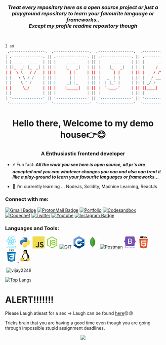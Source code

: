 <h3 align='center'>
  <i>Treat every repository here as a open source project or just a playground repository to learn your favourite language or frameworks..</i><br>
  <i>Except my profile readme repository though</i>
</h3>
<br>


<!-- introduction -->

```python
I am 
 .----------------.  .----------------.  .----------------.  .----------------.  .----------------.  .----------------.  .----------------.  .-----------------.
| .--------------. || .--------------. || .--------------. || .--------------. || .--------------. || .--------------. || .--------------. || .--------------. |
| | ____   ____  | || |     _____    | || |     _____    | || |      __      | || |  ____  ____  | || |              | || |     ______   | || | ____  _____  | |
| ||_  _| |_  _| | || |    |_   _|   | || |    |_   _|   | || |     /  \     | || | |_  _||_  _| | || |              | || |   .' ___  |  | || ||_   \|_   _| | |
| |  \ \   / /   | || |      | |     | || |      | |     | || |    / /\ \    | || |   \ \  / /   | || |    ______    | || |  / .'   \_|  | || |  |   \ | |   | |
| |   \ \ / /    | || |      | |     | || |   _  | |     | || |   / ____ \   | || |    \ \/ /    | || |   |______|   | || |  | |         | || |  | |\ \| |   | |
| |    \ ' /     | || |     _| |_    | || |  | |_' |     | || | _/ /    \ \_ | || |    _|  |_    | || |              | || |  \ `.___.'\  | || | _| |_\   |_  | |
| |     \_/      | || |    |_____|   | || |  `.___.'     | || ||____|  |____|| || |   |______|   | || |              | || |   `._____.'  | || ||_____|\____| | |
| |              | || |              | || |              | || |              | || |              | || |              | || |              | || |              | |
| '--------------' || '--------------' || '--------------' || '--------------' || '--------------' || '--------------' || '--------------' || '--------------' |
 '----------------'  '----------------'  '----------------'  '----------------'  '----------------'  '----------------'  '----------------'  '----------------' 
```
<h1 align='center'>Hello there, Welcome to my demo house👉😊</h1>
<!--<h1 align="center">Hi 👋, I'm Vijay Chowdary N</h1> -->
<!-- <h2 align="center"> Currently 3rd year graduate from NIT Warangal<h2> -->
<h3 align="center">A Enthusiastic frontend developer</h3>

<!-- - 🔭 I’m currently working on **___[Stress-Work](https://github.com/vijay2249/E-xchange)___** -->
- ⚡ Fun fact: ___All the work you see here is open source, all pr's are accepted and you can whatever changes you can and also can treat it like a play-ground to learn your favourite languages or frameworks...___
<!-- - 🤔 I’m looking for help with -  -->
- 🌱 I’m currently learning ... NodeJs, Solidity, Machine Learning, ReactJs

<!-- connections -->
<h3 align="left">Connect with me:</h3>

[![Gmail Badge](https://img.shields.io/badge/-vijaychowdary3699-c14438?style=flat-square&logo=Gmail&logoColor=white&link=mailto:vijaychowdary3699@gmail.com)](mailto:vijaychowdary3699@gmail.com)
[![ProtonMail Badge](https://img.shields.io/badge/-vijaychowdary2249-c14438?style=flat-square&logo=ProtonMail&logoColor=white&link=mailto:vijaychowdary249@protonmail.com)](mailto:vijaychowdary2249@protonmail.com)
[![Portfolio](https://img.shields.io/badge/-V1ZEI--CN-informational?style=flat-square&logoColor=white&link=https://vijay2249.github.io/)](https://vijay2249.github.io/)
[![Codesandbox](https://img.shields.io/badge/-vijay2249-orange?style=flat-square&logo=Codesandbox&logoColor=white&link=https://codesandbox.io/u/vijay2249)](https://codesandbox.io/u/vijay2249)
[![Codechef](https://img.shields.io/badge/-vijay2407-inactive?style=flat-square&logo=Codechef&logoColor=white&link=https://codechef.com/users/vijay_2407)](https://codechef.com/users/vijay_2407)
[![Twitter](https://img.shields.io/badge/-VijayCh0710-informational?style=flat-square&logo=Twitter&logoColor=white&link=https://twitter.com/VijayCh0710)](https://twitter.com/VijayCh0710)
[![Youtube](https://img.shields.io/badge/-V1--ZEI-green?style=flat-square&logo=Youtube&logoColor=white&link=https://shorturl.at/ikBQ4)](https://shorturl.at/ikBQ4)
[![Instagram Badge](https://img.shields.io/badge/-vijay__h__cn-purple?style=flat-square&logo=instagram&logoColor=white&link=https://instagram.com/vcn_styles/)](https://instagram.com/vijay_h_cn)

<!-- languges and tools learned -->
<h3 align="left">Languages and Tools:</h3>
<p align="left">
  <a href="https://reactjs.org/" target="_blank">
    <img src="https://raw.githubusercontent.com/devicons/devicon/master/icons/react/react-original-wordmark.svg" alt="React" width="40" height="40"/>
  </a>
  <a href="https://www.python.org" target="_blank">
    <img src="https://raw.githubusercontent.com/devicons/devicon/master/icons/python/python-original.svg" alt="Python" width="40" height="40"/>
  </a>
  <a href="https://developer.mozilla.org/en-US/docs/Web/JavaScript" target="_blank">
    <img src="https://raw.githubusercontent.com/devicons/devicon/master/icons/javascript/javascript-original.svg" alt="JavaScript" width="40" height="40"/>
  </a>
  <a href='https://nodejs.org/en/docs/' target='_blank'>
    <img src='https://raw.githubusercontent.com/devicons/devicon/master/icons/nodejs/nodejs-original.svg' alt='NodeJs' width='40' height='40' />
  </a>
  <a href='https://nodejs.org/en/docs/' target='_blank'>
  </a>
  <a href="https://git-scm.com/" target="_blank">
    <img src="https://www.vectorlogo.zone/logos/github/github-icon.svg" alt="GIT" width="40" height="40"/>
  </a>
  <a href='https://isocpp.org/' target='_blank'>
    <img src='https://raw.githubusercontent.com/devicons/devicon/master/icons/cplusplus/cplusplus-original.svg' alt='C++' width='40' height='40' />
  </a>
  <a href='https://docs.mongodb.com/develop-applications/' target='_blank'>
    <img src='https://raw.githubusercontent.com/devicons/devicon/master/icons/mongodb/mongodb-original.svg' alt='C++' width='40' height='40' />
  </a>
  <a href="https://postman.com" target="_blank"> 
    <img src="https://www.vectorlogo.zone/logos/getpostman/getpostman-icon.svg" alt="Postman" width="40" height="40"/> 
  </a>
  <a href="https://getbootstrap.com" target="_blank">
    <img src="https://raw.githubusercontent.com/devicons/devicon/master/icons/bootstrap/bootstrap-plain-wordmark.svg" alt="Bootstrap" width="40" height="40"/>
  </a>
  <a href="https://www.w3.org/html/" target="_blank">
    <img src="https://raw.githubusercontent.com/devicons/devicon/master/icons/html5/html5-original-wordmark.svg" alt="HTML" width="40" height="40"/>
  </a>
  <a href="https://www.w3schools.com/css/" target="_blank">
    <img src="https://raw.githubusercontent.com/devicons/devicon/master/icons/css3/css3-original-wordmark.svg" alt="CSS" width="40" height="40"/>
  </a>
  <a href="https://www.linux.org/" target="_blank">
    <img src="https://raw.githubusercontent.com/devicons/devicon/master/icons/linux/linux-original.svg" alt="Linux" width="40" height="40"/>
  </a>
</p>

<!--  Github Status (current year)  -->
<p>&nbsp;<img align="center" src="https://github-readme-stats.vercel.app/api?username=vijay2249&show_icons=true&locale=en&theme=dark" alt="vijay2249" /></p>

<!-- Top Languages used   -->
[![Top Langs](https://github-readme-stats.vercel.app/api/top-langs/?username=vijay2249&theme=dark&layout=compact&title_color=00ff4c&text_color=0059ff&langs_count=10)](https://github.com/anuraghazra/github-readme-stats)


# ALERT!!!!!!!
  Please Laugh atleast for a sec => Laugh can be found [here](https://www.youtube.com/watch?v=MHn8SnqLb68)😜😜
  
  Tricks brain that you are having a good time even though you are going through impossible stupid assignment deadlines.

<div align="center">
  <img src="https://profile-counter.glitch.me/vijay2249/count.svg"/>
<div>
